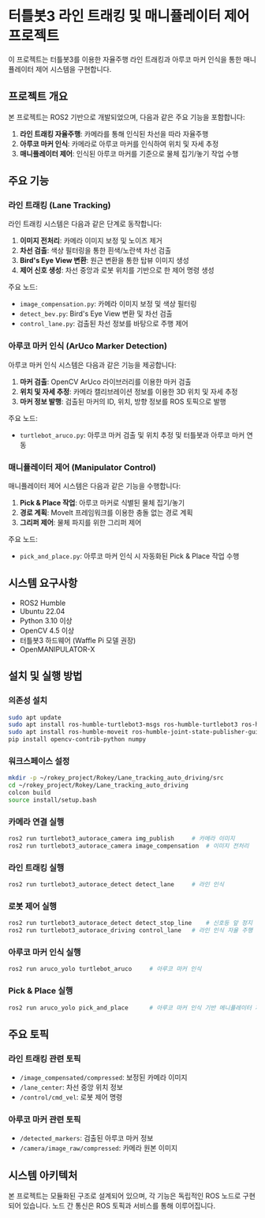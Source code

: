 # 터틀봇3 라인 트래킹 및 매니퓰레이터 제어 프로젝트

이 프로젝트는 터틀봇3를 이용한 자율주행 라인 트래킹과 아루코 마커 인식을 통한 매니퓰레이터 제어 시스템을 구현합니다.

## 프로젝트 개요

본 프로젝트는 ROS2 기반으로 개발되었으며, 다음과 같은 주요 기능을 포함합니다:

1. **라인 트래킹 자율주행**: 카메라를 통해 인식된 차선을 따라 자율주행
2. **아루코 마커 인식**: 카메라로 아루코 마커를 인식하여 위치 및 자세 추정
3. **매니퓰레이터 제어**: 인식된 아루코 마커를 기준으로 물체 집기/놓기 작업 수행

## 주요 기능

### 라인 트래킹 (Lane Tracking)

라인 트래킹 시스템은 다음과 같은 단계로 동작합니다:

1. **이미지 전처리**: 카메라 이미지 보정 및 노이즈 제거
2. **차선 검출**: 색상 필터링을 통한 흰색/노란색 차선 검출
3. **Bird's Eye View 변환**: 원근 변환을 통한 탑뷰 이미지 생성
4. **제어 신호 생성**: 차선 중앙과 로봇 위치를 기반으로 한 제어 명령 생성

주요 노드:
- `image_compensation.py`: 카메라 이미지 보정 및 색상 필터링
- `detect_bev.py`: Bird's Eye View 변환 및 차선 검출
- `control_lane.py`: 검출된 차선 정보를 바탕으로 주행 제어

### 아루코 마커 인식 (ArUco Marker Detection)

아루코 마커 인식 시스템은 다음과 같은 기능을 제공합니다:

1. **마커 검출**: OpenCV ArUco 라이브러리를 이용한 마커 검출
2. **위치 및 자세 추정**: 카메라 캘리브레이션 정보를 이용한 3D 위치 및 자세 추정
3. **마커 정보 발행**: 검출된 마커의 ID, 위치, 방향 정보를 ROS 토픽으로 발행

주요 노드:
- `turtlebot_aruco.py`: 아루코 마커 검출 및 위치 추정 및 터틀봇과 아루코 마커 연동

### 매니퓰레이터 제어 (Manipulator Control)

매니퓰레이터 제어 시스템은 다음과 같은 기능을 수행합니다:

1. **Pick & Place 작업**: 아루코 마커로 식별된 물체 집기/놓기
2. **경로 계획**: MoveIt 프레임워크를 이용한 충돌 없는 경로 계획
3. **그리퍼 제어**: 물체 파지를 위한 그리퍼 제어

주요 노드:
- `pick_and_place.py`: 아루코 마커 인식 시 자동화된 Pick & Place 작업 수행

## 시스템 요구사항

- ROS2 Humble
- Ubuntu 22.04
- Python 3.10 이상
- OpenCV 4.5 이상
- 터틀봇3 하드웨어 (Waffle Pi 모델 권장)
- OpenMANIPULATOR-X

## 설치 및 실행 방법

### 의존성 설치

```bash
sudo apt update
sudo apt install ros-humble-turtlebot3-msgs ros-humble-turtlebot3 ros-humble-turtlebot3-simulations
sudo apt install ros-humble-moveit ros-humble-joint-state-publisher-gui
pip install opencv-contrib-python numpy
```

### 워크스페이스 설정

```bash
mkdir -p ~/rokey_project/Rokey/Lane_tracking_auto_driving/src
cd ~/rokey_project/Rokey/Lane_tracking_auto_driving
colcon build
source install/setup.bash
```

### 카메라 연결 실행
```bash
ros2 run turtlebot3_autorace_camera img_publish     # 카메라 이미지 
ros2 run turtlebot3_autorace_camera image_compensation  # 이미지 전처리
```

### 라인 트래킹 실행

```bash
ros2 run turtlebot3_autorace_detect detect_lane     # 라인 인식
```

### 로봇 제어 실행
```bash
ros2 run turtlebot3_autorace_detect detect_stop_line    # 신호등 앞 정지
ros2 run turtlebot3_autorace_driving control_lane   # 라인 인식 자율 주행
```

### 아루코 마커 인식 실행

```bash
ros2 run aruco_yolo turtlebot_aruco     # 아루코 마커 인식
```

### Pick & Place 실행

```bash
ros2 run aruco_yolo pick_and_place      # 아루코 마커 인식 기반 메니퓰레이터 제어
```

## 주요 토픽

### 라인 트래킹 관련 토픽
- `/image_compensated/compressed`: 보정된 카메라 이미지
- `/lane_center`: 차선 중앙 위치 정보
- `/control/cmd_vel`: 로봇 제어 명령

### 아루코 마커 관련 토픽
- `/detected_markers`: 검출된 아루코 마커 정보
- `/camera/image_raw/compressed`: 카메라 원본 이미지

## 시스템 아키텍처

본 프로젝트는 모듈화된 구조로 설계되어 있으며, 각 기능은 독립적인 ROS 노드로 구현되어 있습니다. 노드 간 통신은 ROS 토픽과 서비스를 통해 이루어집니다.
